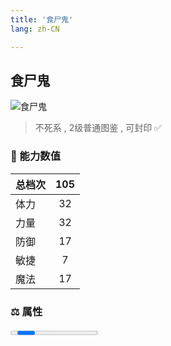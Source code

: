 ```yaml
---
title: '食尸鬼'
lang: zh-CN

---
```



## 食尸鬼

![食尸鬼](https://user-images.githubusercontent.com/78347270/115939424-0ee9e480-a4d9-11eb-84ac-37cce382abaa.gif) 

> 不死系 , 2级普通图鉴 <Card /> , 可封印 ✅ 


### 💪 能力数值

| 总档次       | 105            |
| :----------- |:-------------:|
| 体力      | 32   <Stars :number="3" />  |
| 力量      | 32   <Stars :number="3" />  |
| 防御      | 17  <Stars :number="1.5" />  | 
| 敏捷      | 7  <Stars :number="0.5" />  | 
| 魔法      | 17  <Stars :number="1.5" />   | 


### ⚖️ 属性


<Progress earth :number="0" />

<Progress water :number="0" />

<Progress fire :number="6" />

<Progress wind :number="4" />

### ✨ 技能栏 <Strong>9个</Strong>

- 攻击
- 防御
- 战栗袭心 Lv1

### 👶 1级出现点

- 奇利村域阿鲁巴斯洞窟最上层(阿鲁巴斯前的楼梯上去后全区域出现)； 请参考任务 :scroll: 誘拐事件



